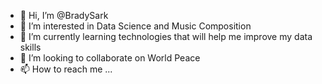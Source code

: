 - 👋 Hi, I’m @BradySark
- 👀 I’m interested in Data Science and Music Composition
- 🌱 I’m currently learning technologies that will help me improve my data skills
- 💞️ I’m looking to collaborate on World Peace
- 📫 How to reach me ...
